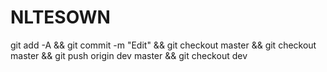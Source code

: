 # NLTESOWN

git add -A && git commit -m "Edit" && git checkout master && git checkout master && git push origin dev master && git checkout dev
